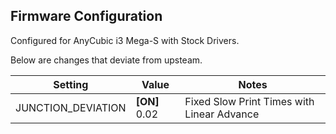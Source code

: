 ## Firmware Configuration

Configured for AnyCubic i3 Mega-S with Stock Drivers.

Below are changes that deviate from upsteam.

| Setting            | Value         | Notes                                      |
| ------------------ | ------------- | ------------------------------------------ |
| JUNCTION_DEVIATION | **[ON]** 0.02 | Fixed Slow Print Times with Linear Advance |
